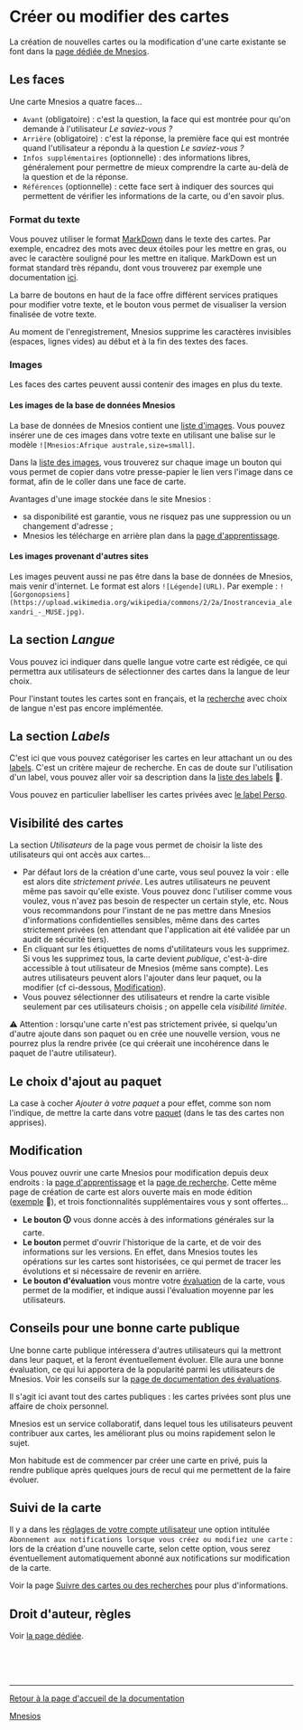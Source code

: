 ﻿# Créer ou modifier des cartes

La création de nouvelles cartes ou la modification d'une carte existante se font dans la [page dédiée de Mnesios](https://www.mnesios.com/Authoring/).

## Les faces

Une carte Mnesios a quatre faces...

- `Avant` (obligatoire) : c'est la question, la face qui est montrée pour qu'on demande à l'utilisateur _Le saviez-vous ?_
- `Arrière` (obligatoire) : c'est la réponse, la première face qui est montrée quand l'utilisateur a répondu à la question _Le saviez-vous ?_
- `Infos supplémentaires` (optionnelle) : des informations libres, généralement pour permettre de mieux comprendre la carte au-delà de la question et de la réponse.
- `Références` (optionnelle) : cette face sert à indiquer des sources qui permettent de vérifier les informations de la carte, ou d'en savoir plus.

### Format du texte

Vous pouvez utiliser le format [MarkDown](https://fr.wikipedia.org/wiki/Markdown) dans le texte des cartes. Par exemple, encadrez des mots avec deux étoiles pour les mettre en gras, ou avec le caractère souligné pour les mettre en italique. MarkDown est un format standard très répandu, dont vous trouverez par exemple une documentation [ici](https://github.com/luong-komorebi/Markdown-Tutorial/blob/master/README_fr.md).

La barre de boutons en haut de la face offre différent services pratiques pour modifier votre texte, et le bouton <i class="fab fa-markdown"></i> vous permet de visualiser la version finalisée de votre texte.

Au moment de l'enregistrement, Mnesios supprime les caractères invisibles (espaces, lignes vides) au début et à la fin des textes des faces.

### Images

Les faces des cartes peuvent aussi contenir des images en plus du texte.

#### Les images de la base de données Mnesios

La base de données de Mnesios contient une [liste d'images](/media). Vous pouvez insérer une de ces images dans votre texte en utilisant une balise sur le modèle `![Mnesios:Afrique australe,size=small]`.

Dans la [liste des images](/media), vous trouverez sur chaque image un bouton qui vous permet de copier dans votre presse-papier le lien vers l'image dans ce format, afin de le coller dans une face de carte.

Avantages d'une image stockée dans le site Mnesios :

- sa disponibilité est garantie, vous ne risquez pas une suppression ou un changement d'adresse ;
- Mnesios les télécharge en arrière plan dans la [page d'apprentissage](/learn).

#### Les images provenant d'autres sites

Les images peuvent aussi ne pas être dans la base de données de Mnesios, mais venir d'internet. Le format est alors `![Légende](URL)`. Par exemple : `![Gorgonopsiens](https://upload.wikimedia.org/wikipedia/commons/2/2a/Inostrancevia_alexandri_-_MUSE.jpg)`.

## La section _Langue_

Vous pouvez ici indiquer dans quelle langue votre carte est rédigée, ce qui permettra aux utilisateurs de sélectionner des cartes dans la langue de leur choix.

Pour l'instant toutes les cartes sont en français, et la [recherche](./search) avec choix de langue n'est pas encore implémentée.

## La section _Labels_

C'est ici que vous pouvez catégoriser les cartes en leur attachant un ou des [labels](/tags). C'est un critère majeur de recherche. En cas de doute sur l'utilisation d'un label, vous pouvez aller voir sa description dans la [liste des labels](https://www.mnesios.com/Tags/)&nbsp;🐘.

Vous pouvez en particulier labelliser les cartes privées avec [le label Perso](/tags/#le-label-perso).

## Visibilité des cartes

La section _Utilisateurs_ de la page vous permet de choisir la liste des utilisateurs qui ont accès aux cartes...

- Par défaut lors de la création d'une carte, vous seul pouvez la voir : elle est alors dite _strictement privée_. Les autres utilisateurs ne peuvent même pas savoir qu'elle existe. Vous pouvez donc l'utiliser comme vous voulez, vous n'avez pas besoin de respecter un certain style, etc. Nous vous recommandons pour l'instant de ne pas mettre dans Mnesios d'informations confidentielles sensibles, même dans des cartes strictement privées (en attendant que l'application ait été validée par un audit de sécurité tiers).
- En cliquant sur les étiquettes de noms d'utilitateurs vous les supprimez. Si vous les supprimez tous, la carte devient _publique_, c'est-à-dire accessible à tout utilisateur de Mnesios (même sans compte). Les autres utilisateurs peuvent alors l'ajouter dans leur paquet, ou la modifier (cf ci-dessous, [Modification](#modification)).
- Vous pouvez sélectionner des utilisateurs et rendre la carte visible seulement par ces utilisateurs choisis ; on appelle cela _visibilité limitée_.

⚠ Attention : lorsqu'une carte n'est pas strictement privée, si quelqu'un d'autre ajoute dans son paquet ou en crée une nouvelle version, vous ne pourrez plus la rendre privée (ce qui créerait une incohérence dans le paquet de l'autre utilisateur).

## Le choix d'ajout au paquet

La case à cocher _Ajouter à votre paquet_ a pour effet, comme son nom l'indique, de mettre la carte dans votre [paquet](/deck) (dans le tas des cartes non apprises).

## Modification

Vous pouvez ouvrir une carte Mnesios pour modification depuis deux endroits : la [page d'apprentissage](/learn) et la [page de recherche](/search). Cette même page de création de carte est alors ouverte mais en mode édition ([exemple](https://www.mnesios.com/Authoring?CardId=a862f9b0-4ed9-4be0-d267-08d7ebb03fda)&nbsp;🐘), et trois fonctionnalités supplémentaires vous y sont offertes...

- **Le bouton 🛈** vous donne accès à des informations générales sur la carte.
- **Le bouton <i class="fas fa-history"></i>** permet d'ouvrir l'historique de la carte, et de voir des informations sur les versions. En effet, dans Mnesios toutes les opérations sur les cartes sont historisées, ce qui permet de tracer les évolutions et si nécessaire de revenir en arrière.
- **Le bouton d'évaluation** vous montre votre [évaluation](./rating) de la carte, vous permet de la modifier, et indique aussi l'évaluation moyenne par les utilisateurs.

## Conseils pour une bonne carte publique

Une bonne carte publique intéressera d'autres utilisateurs qui la mettront dans leur paquet, et la feront éventuellement évoluer. Elle aura une bonne évaluation, ce qui lui apportera de la popularité parmi les utilisateurs de Mnesios. Voir les conseils sur la [page de documentation des évaluations](./rating).

Il s'agit ici avant tout des cartes publiques : les cartes privées sont plus une affaire de choix personnel.

Mnesios est un service collaboratif, dans lequel tous les utilisateurs peuvent contribuer aux cartes, les améliorant plus ou moins rapidement selon le sujet.

Mon habitude est de commencer par créer une carte en privé, puis la rendre publique après quelques jours de recul qui me permettent de la faire évoluer.

## Suivi de la carte

Il y a dans les [réglages de votre compte utilisateur](/account) une option intitulée `Abonnement aux notifications lorsque vous créez ou modifiez une carte` : lors de la création d'une nouvelle carte, selon cette option, vous serez éventuellement automatiquement abonné aux notifications sur modification de la carte.

Voir la page [Suivre des cartes ou des recherches](/following#suivre-des-cartes) pour plus d'informations.

## Droit d'auteur, règles

Voir [la page dédiée](/rules).

<br/>
<br/>
<br/>

---

[Retour à la page d'accueil de la documentation](/)

[Mnesios](https://www.mnesios.com/)
